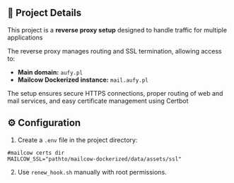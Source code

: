 
## 🍕 Project Details

This project is a **reverse proxy setup** designed to handle traffic for multiple applications

The reverse proxy manages routing and SSL termination, allowing access to:  

- **Main domain:** `aufy.pl`  
- **Mailcow Dockerized instance:** `mail.aufy.pl`

The setup ensures secure HTTPS connections, proper routing of web and mail services, and easy certificate management using Certbot

## ⚙️ Configuration

1. Create a `.env` file in the project directory:

```env
#mailcow certs dir
MAILCOW_SSL="pathto/mailcow-dockerized/data/assets/ssl"
```

2. Use `renew_hook.sh` manually with root permissions.